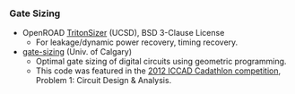 ### Gate Sizing
- OpenROAD [TritonSizer](https://github.com/The-OpenROAD-Project/TritonSizer) (UCSD), BSD 3-Clause License
  - For leakage/dynamic power recovery, timing recovery.
- [gate-sizing](https://github.com/lrakai/gate-sizing) (Univ. of Calgary)
  - Optimal gate sizing of digital circuits using geometric programming.
  - This code was featured in the [2012 ICCAD Cadathlon competition](http://sigda.org/archive/programs/cadathlon/problems2012.html), Problem 1: Circuit Design & Analysis.
